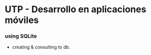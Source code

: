 UTP - Desarrollo en aplicaciones móviles
========================================

### using SQLite

* creating & consulting to db.
